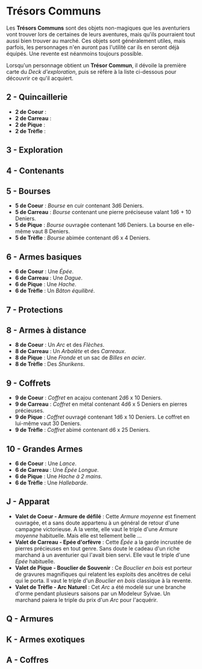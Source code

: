 # Trésors Communs

Les **Trésors Communs** sont des objets non-magiques que les aventuriers vont trouver lors de certaines de leurs aventures, mais qu'ils pourraient tout aussi bien trouver au marché. Ces objets sont généralement utiles, mais parfois, les personnages n'en auront pas l'utilité car ils en seront déjà équipés. Une revente est néanmoins toujours possible.

Lorsqu'un personnage obtient un **Trésor Commun**, il dévoile la première carte du _Deck d'exploration_, puis se réfère à la liste ci-dessous pour découvrir ce qu'il acquiert.

## 2 - Quincaillerie

* **2 de Coeur** :
* **2 de Carreau** : 
* **2 de Pique** :
* **2 de Trèfle** :

## 3 - Exploration

## 4 - Contenants

## 5 - Bourses

* **5 de Coeur** : _Bourse_ en cuir contenant 3d6 Deniers.
* **5 de Carreau** : _Bourse_ contenant une pierre préciseuse valant 1d6 + 10 Deniers.
* **5 de Pique** : _Bourse_ ouvragée contenant 1d6 Deniers. La bourse en elle-même vaut 8 Deniers.
* **5 de Trèfle** : _Bourse_ abimée contenant d6 x 4 Deniers.

## 6 - Armes basiques

* **6 de Coeur** : Une _Épée_.
* **6 de Carreau** : Une _Dague_.
* **6 de Pique** : Une _Hache_.
* **6 de Trèfle** : Un _Bâton équilibré_.

## 7 - Protections

## 8 - Armes à distance

* **8 de Coeur** : Un _Arc_ et des _Flèches_.
* **8 de Carreau** : Un _Arbalète_ et des _Carreaux_.
* **8 de Pique** : Une _Fronde_ et un sac de _Billes en acier_.
* **8 de Trèfle** : Des _Shurikens_.

## 9 - Coffrets

* **9 de Coeur** : _Coffret_ en acajou contenant 2d6 x 10 Deniers.
* **9 de Carreau** : _Coffret_ en métal contenant 4d6 x 5 Deniers en pierres précieuses.
* **9 de Pique** : _Coffret_ ouvragé contenant 1d6 x 10 Deniers. Le coffret en lui-même vaut 30 Deniers.
* **9 de Trèfle** : _Coffret_ abimé contenant d6 x 25 Deniers.

## 10 - Grandes Armes

* **6 de Coeur** : Une _Lance_.
* **6 de Carreau** : Une _Épée Longue_.
* **6 de Pique** : Une _Hache à 2 mains_.
* **6 de Trèfle** : Une _Hallebarde_.

## J - Apparat

* **Valet de Coeur - Armure de défilé** : Cette _Armure moyenne_ est finement ouvragée, et a sans doute appartenu à un général de retour d'une campagne victorieuse. A la vente, elle vaut le triple d'une _Armure moyenne_ habituelle. Mais elle est tellement belle ...
* **Valet de Carreau - Epée d'orfèvre** : Cette _Épée_ a la garde incrustée de pierres précieuses en tout genre. Sans doute le cadeau d'un riche marchand à un aventurier qui l'avait bien servi. Elle vaut le triple d'une _Épée_ habituelle.
* **Valet de Pique - Bouclier de Souvenir** : Ce _Bouclier en bois_ est porteur de gravures magnifiques qui relatent les exploits des ancêtres de celui qui le porta. Il vaut le triple d'un _Bouclier en bois_ classique à la revente.
* **Valet de Trèfle - Arc Naturel** : Cet _Arc_ a été modelé sur une branche d'orme pendant plusieurs saisons par un Modeleur Sylvae. Un marchand paiera le triple du prix d'un _Arc_ pour l'acquérir.

## Q - Armures

## K - Armes exotiques

## A - Coffres

